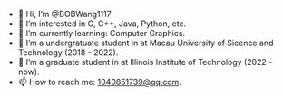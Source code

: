 - 👋 Hi, I’m @BOBWang1117
- 👀 I’m interested in C, C++, Java, Python, etc.
- 🌱 I’m currently learning: Computer Graphics.
- 💞️ I’m a undergratuate student in at Macau University of Sicence and Technology (2018 - 2022).
- 💞️ I’m a graduate student in at Illinois Institute of Technology (2022 - now).
- 📫 How to reach me: 1040851739@qq.com.

<!---
BOBWang1117/BOBWang1117 is a ✨ special ✨ repository because its `README.md` (this file) appears on your GitHub profile.
You can click the Preview link to take a look at your changes.
--->
